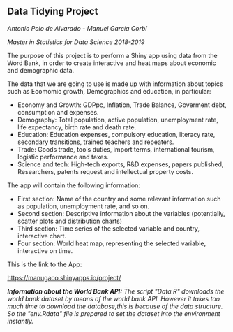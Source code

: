 ## Data Tidying Project

_Antonio Polo de Alvarado - Manuel García Corbí_

_Master in Statistics for Data Science_
_2018-2019_

The purpose of this project is to perform a Shiny app using data from the Word Bank, in order to create interactive and heat maps about economic and demographic data.

The data that we are going to use is made up with information about topics such as Ecomomic growth, Demographics and education, in particular:

 - Economy and Growth: GDPpc, Inflation, Trade Balance, Goverment debt, consumption and expenses.
 - Demography: Total population, active population, unemployment rate, life expectancy, birth rate and death rate.
 - Education: Education expenses, compulsory education, literacy rate, secondary transitions, trained teachers and repeaters.
 - Trade: Goods trade, tools duties, import terms, international tourism, logistic performance and taxes.
 - Science and tech: High-tech exports, R&D expenses, papers published, Researchers, patents request and intellectual property costs.

The app will contain the following information:

 - First section: Name of the country and some relevant information such as population, unemployment rate, and so on.
 - Second section: Descriptive information about the variables (potentially, scatter plots and distribution charts)
 - Third section: Time series of the selected variable and country, interactive chart.
 - Four section: World heat map, representing the selected variable, interactive on time.

This is the link to the App:

https://manugaco.shinyapps.io/project/


**_Information about the World Bank API:_**
_The script "Data.R" downloads the world bank dataset by means of the world bank API. However it takes too much time to download the database,this is  because of the data structure. So the "env.Rdata" file is prepared to set the dataset into the environment instantly._

